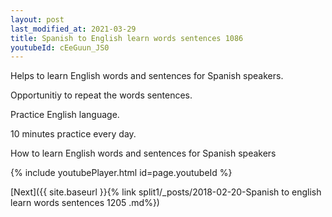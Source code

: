 ```yaml
---
layout: post
last_modified_at: 2021-03-29
title: Spanish to English learn words sentences 1086 
youtubeId: cEeGuun_JS0
---
```

 
 
Helps to learn English words and sentences for Spanish speakers.

Opportunitiy to repeat the words sentences. 

Practice English language. 
 
10 minutes practice every day. 
 
How to learn English words and sentences for Spanish speakers 
 
{% include youtubePlayer.html id=page.youtubeId %}
 
 
[Next]({{ site.baseurl }}{% link  split1/_posts/2018-02-20-Spanish to english learn words sentences 1205 .md%})
 
